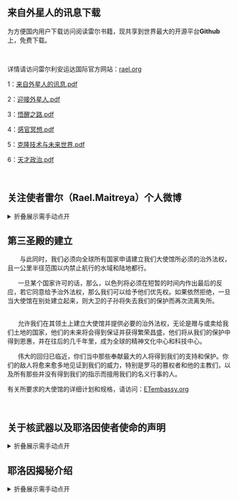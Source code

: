 <h2>
	<strong>来自外星人的讯息下载</strong>
</h2>
为方便国内用户下载访问阅读雷尔书籍，现共享到世界最大的开源平台<strong>G</strong><strong>ithub</strong>上，免费下载。
<p>
	<br />
</p>
<p>
	详情请访问雷尔利安运达国际官方网站：<a href="rael.org" target="_blank">rael.org</a> 
</p>
<p>
	1：<a href="https://github.com/ufobook/rael/blob/main/%E6%9D%A5%E8%87%AA%E5%A4%96%E6%98%9F%E4%BA%BA%E7%9A%84%E8%AE%AF%E6%81%AF.pdf" target="_blank">来自外星人的讯息.pdf</a> 
</p>
<p>
	2：<a href="https://github.com/ufobook/rael/blob/main/%E8%BF%8E%E6%8E%A5%E5%A4%96%E6%98%9F%E4%BA%BA.pdf" target="_blank">迎接外星人.pdf</a> 
</p>
<p>
	3：<a href="https://github.com/ufobook/rael/blob/main/%E8%A7%89%E9%86%92%E4%B9%8B%E8%B7%AF.pdf" target="_blank">悟醒之路.pdf</a> 
</p>
<p>
	4：<a href="https://github.com/ufobook/rael/blob/main/%E6%84%9F%E5%AE%98%E5%86%A5%E6%83%B3.pdf" target="_blank">感官冥想.pdf</a> 
</p>
<p>
	5：<a class="Link--primary" href="https://github.com/ufobook/rael/blob/main/%E5%85%8B%E9%9A%86%E6%8A%80%E6%9C%AF%E4%B8%8E%E6%9C%AA%E6%9D%A5%E4%B8%96%E7%95%8C.pdf">克隆技术与未来世界.pdf</a> 
</p>
<p>
	6：<a href="https://github.com/ufobook/rael/blob/main/%E5%A4%A9%E6%89%8D%E6%94%BF%E6%B2%BB.pdf" target="_blank">天才政治.pdf</a> 
</p>
<p>
	<br />
</p>
<h2>
	<strong>关注使者雷尔（Rael.Maitreya）个人微博</strong> 
</h2>

<details>
  <summary>折叠展示需手动点开</summary>
 <p>
	<strong><a href="https://x.com/maitreyarael" target="_blank">https://x.com/maitreyarael</a><br />
</strong> 
</p>
<p>
	<strong><a href="https://www.facebook.com/rael.maitreya" target="_blank">https://www.facebook.com/rael.maitreya</a></strong> 
</p>
<p>
	雷尔创作的音乐：<a href="https://www.rael.org/rael-songs/" target="_blank">https://www.rael.org/rael-songs/</a>&nbsp; （需要科学上网）
</p>
<p>
	<strong><br />
</strong> 
</details>


</p>
<h3>
</h3>
<h2 style="font-family:&quot;font-size:1.3em;font-weight:600;text-align:center;background-color:#FFFFFF;">
	<strong>第三圣殿的建立</strong> 
</h2>
<p>
	&emsp;&emsp;与此同时，我们必须向全球所有国家申请建立我们大使馆所必须的治外法权，且一公里半径范围以内禁止航行的水域和陆地都行。
&emsp;&emsp;
</p>
<p>
	&nbsp; &nbsp; &nbsp; 一旦某个国家许可的话，那么，以色列将必须在短暂的时间内作出最后的反应，若它同意给予治外法权，那么我们可以给予他们优先权。如果依然拒绝，一旦当大使馆在别处建立起来，则大卫的子孙将失去我们的保护而再次流离失所。
&emsp;&emsp;
</p>
<p>
	<span>&nbsp; &nbsp; &nbsp;&nbsp;</span>允许我们在其领土上建立大使馆并提供必要的治外法权，无论是赠与或卖给我们土地的国家，他们的未来将会得到保证并获得繁荣昌盛，他们将从我们的保护中得到恩惠，并在往后的几千年里，成为全球的精神文化中心和科技中心。
&emsp;&emsp;
</p>
<p>
	<span>&nbsp; &nbsp; &nbsp;&nbsp;</span>伟大的回归已临近，你们当中那些奉献最大的人将得到我们的支持和保护。你们的敌人将愈来愈多地见证到我们的威力，特别是罗马的篡权者和他的主教们，以及所有那些并没有得到我们的指示而擅用我们的名义行事的人。
</p>
<p>
	<span style="color:var( --e-global-color-text );font-family:&quot;font-size:12px;font-weight:normal;background-color:#FFFFFF;">有关所要求的大使馆的详细计划和规格，请访问：</span><a class="elementor-button elementor-button-link elementor-size-lg" href="https://etembassy.org/" target="_blank"><span class="elementor-button-content-wrapper" style="text-decoration:inherit;"><span class="elementor-button-text" style="text-decoration:inherit;">ETembassy.org</span></span></a>
</p>
<p>
	<br />
</p>
<h2>
	关于核武器以及耶洛因使者使命的声明
</h2>
<details>
  <summary>折叠展示需手动点开</summary>

 
  很不幸，关于核武器的评论反映了当下令人悲哀的现实，但与此同时，也充满了希望：只要这些超级大国拒绝销毁他们的核武器，那么在所有人最终同意销毁之前, 这些武器必须扩散。这条信息来自“上天”……

我们必须认识到，只要超级大国拥有核武器，他们使用这些武器的危险性就会一直存在，因为不幸的是，他们太过确信不会有其他人使用。时刻铭记人类的错误，一场核战争可以像这样就轻易爆发。如同古巴导弹危机之时，我们离一场大灾难已经非常接近。仅仅是一条错误传达的指令、一篇拙劣的报道细节导致的事态升级或者一个疯子对通信的破坏，然后一切都灰飞烟灭。唯一的解决办法就是所有人达成共识：任何人都不得使用核武器，而这正是他们现在所拒绝考虑的。要达到这一点，核扩散是有必要的，从而使得每个人都变得非常害怕。

而非洲当前的局势，已不能称之为新殖民主义，而是更恶劣：新奴隶主义，这要求非洲人民获得相应的手段，以打破自身枷锁，使他们的奴隶主开始惧怕他们，从而停止自己的行径，并且不再企图打着带来“民主”或摧毁恐怖主义的幌子，而再次实际上殖民非洲领地。

我们必须记住，在此我并不继续重复五大要点，而是要拯救整个人类，通过传达授予我的指示，这些指示可能会越来越出乎某些人的意料。

同时，我们也不要忘记：非暴力并不意味着我们必须接受成为受害者：武术是由受够了侮辱的最早的佛教僧侣所发明的。

拯救人类是我的主要目标，即使它要求一些可能看似与我们最初的价值观天生相悖的方式：事实上自相矛盾，拯救人类需要加速扩散，从而制造出更大的威慑。遗憾的是，要让超级大国承诺裁军，必须使其感到害怕。在没有足够的意识去销毁核武器的情形下，通过诉诸恐惧，和平仍有一线生机。这是我对来自耶洛因的最新指示的理解，并且我也赞同。在知道了一位僧人是武术冠军后，就没有人再攻击他了……这便是世界怎样变成和平主义者的。

古巴危机之后声势浩大的核裁军，归功于美国和苏联之间的相互惧怕。令人遗憾的是，这并非出自于他们的智慧，而是恐惧。
我理解并100%的支持这些最新的指示。

印度，完美的非暴力典范的使徒甘地的故土，现在拥有了巨大的核武库，这很好。否则，它将遭受与利比亚和伊拉克同样的命运，数百万无辜者惨死，包括妇女和儿童。正如一位伟大的哲学家所言，“一国之中必有一支军队：若非本国的，便为邻国的” 。

如果我们实现了我们的终极目标，即国家和国家军队的终结，我们一定不能忘记耶洛因关于一个世界政府要有一支维护世界和平的力量的倡导。与此同时，帝国主义者们只懂得恐惧，这就是为何那些弱小的国家需要最大限度地武装自己，以避免战争和伤亡。

在此我并不继续重复五大要点，而是要拯救整个人类……通过传达授予我的指示，这些指示可能会越来越出乎某些人的意料……这就是拥有一位活着的先知的优势……

讯息并非死的，而是活生生的，也就是说，它与耶洛因所观察和得出的不断变化的自我毁灭概率直接关联，并且持续地通过他们传达给我的附加讯息加以更新，正在传达着，也将继续地传达，就像他们之前建议所有以色列的犹太人撤离，为此雷尔利安们可以不再基于对旧讯息的忠信。

那些想保持一成不变的讯息的人不明白我们所拥有的特权：我们由那些只为我们未来着想的人们所引导，他们根据我们的精神进步，准确的说是精神退化，来调整他们的指示。这是禁止核武器的绝佳机会……然而，那些超级大国却愚蠢地拒绝了。

在这些新的指示里，没有任何与我们的主要使命相矛盾之处：拯救人类，引领一个无武装和非暴力的世界。

那些从讯息中断章取义，批评我所传达的更新讯息，试图搬弄是非之人，不配留在运动中。他们不应该忘记讯息中最重要的部分说得很清楚：耶洛因通过我的耳听，通过我的嘴说。没错，重要的不是使者，而是讯息，而这一点并不只是适应于1973年和1975年的讯息，也同样适用于后来追加的讯息，以及今后将要追加的讯息。在这次更新的讯息中，重要的仍然不是使者，而是拯救人类和避免伤亡与苦难的信息。

如果有人喜欢遵循死的讯息，而非耶洛因，那么他们不配留在雷尔利安运动中。我一秒钟都不会犹豫，如果有必要的话，将会开除90%的会员，就像当初从马德贺（Madech，译注：雷尔先知最初创立的团体，后因其模式与讯息不符，先知从中退出，另立雷尔利安运动）转到雷尔利安运动时，只留下那些忠实于耶洛因和他们所授予的更新的讯息，而非已成为了过去的讯息的人。他们就如同那些为过去的著作所迷而拒绝承认耶稣的犹太人一样，忽略为他们派来的活着的使者——耶稣，而他的使命就是带来更多的和平与爱。

选择很简单：遵循指导着我们并将继续以不可预知的方式指导我们的耶洛因，或者遵循过去的讯息而拒绝新的指示。我毫不犹豫地作出选择，运用我的意识和对以拯救人类为目标的讯息精神的真正尊重：如果新的讯息要求我推动暴力，背叛我们所深信的价值观，那么我会立即拒绝推行它们。（译注：此处弥勒解释的是耶洛因最新的讯息并非要让我们转向暴力，而是一种达成和平的手段，所以弥勒选择执行新的指示）如果我传达了，那是因为我这个小小的使者，考虑到使用这些新的方式来拯救人类是值得的，绝不会引致暴力，而恰恰相反，其有助于避免暴力，即便这些方式与适合于甘地时代的方式有所不同。这回应了那句“欲求和平，必先备战”的古老准则，它将在我们达成一个世界政府之时被淘汰废弃。
 
使者雷尔
AH71(2017)年3月30日于冲绳
</details>
<h2>
</h2>
<p>
	<h2>
		<strong>耶洛因揭秘介绍</strong>
	</h2>
<details>
  <summary>折叠展示需手动点开</summary>
	<p>
		<strong></strong>
	</p>
<span>&emsp;&emsp;</span><span>从今天起，在这个标题下，我将立刻向大家转达来自耶洛因的地球政府最机密机构里的最新全球局势情报。这些操纵星球局势的人从今天起必须意识到耶洛因正在观察我们，并且他们无所不知，在创造者耶洛因面前，没有任何政府的顶级机密或国家机密可以瞒得过他们。</span>
</p>
<p>
	<span>&emsp;&emsp;</span><span>我不确定接下来在我再揭露几个阴谋后我还能在地球上活多久，因为我现在被美国和以色列的机密机构的名单里被列 为是要被“终结”的人……但即使我消失了，会有人取代我，并从我们的创造者那里接收到情报，要么是新的最高指导员会取代我，要么是其他仅为了揭密而揭密的人（他不会是新的先知，因为不再会有先知了），又或者是被选举出来的新的雷尔利安运动领导人。他的使命将是并仅限于揭露国家机密，仅此而已。耶洛因会确保无论我发生了什么事，他们都会继续拯救地球人类。</span><strong><strong></strong></strong><span></span>
	<p>
		<br />
	</p>
	<p>
		<strong><a href="https://www.elohimleaks.org/zh-hans/" target="_blank">https://www.elohimleaks.org/zh-hans/</a></strong>
	</p>
</p>
</details>

<p>
	<br />
</p>
